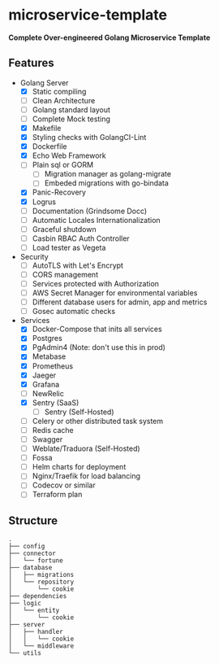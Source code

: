 # microservice-template
**Complete Over-engineered Golang Microservice Template**

## Features
- Golang Server
    - [x] Static compiling
    - [ ] Clean Architecture
    - [ ] Golang standard layout
    - [ ] Complete Mock testing
    - [x] Makefile
    - [x] Styling checks with GolangCI-Lint
    - [x] Dockerfile
    - [x] Echo Web Framework
    - [ ] Plain sql or GORM
        - [ ] Migration manager as golang-migrate
        - [ ] Embeded migrations with go-bindata
    - [x] Panic-Recovery
    - [x] Logrus
    - [ ] Documentation (Grindsome Docc)
    - [ ] Automatic Locales Internationalization
    - [ ] Graceful shutdown
    - [ ] Casbin RBAC Auth Controller
    - [ ] Load tester as Vegeta
- Security
    - [ ] AutoTLS with Let's Encrypt
    - [ ] CORS management
    - [ ] Services protected with Authorization
    - [ ] AWS Secret Manager for environmental variables
    - [ ] Different database users for admin, app and metrics
    - [ ] Gosec automatic checks
- Services
    - [x] Docker-Compose that inits all services
    - [x] Postgres
    - [x] PgAdmin4 (Note: don't use this in prod)
    - [x] Metabase
    - [x] Prometheus
    - [x] Jaeger
    - [x] Grafana
    - [ ] NewRelic
    - [x] Sentry (SaaS)
        - [ ] Sentry (Self-Hosted)
    - [ ] Celery or other distributed task system
    - [ ] Redis cache
    - [ ] Swagger
    - [ ] Weblate/Traduora (Self-Hosted)
    - [ ] Fossa
    - [ ] Helm charts for deployment
    - [ ] Nginx/Traefik for load balancing
    - [ ] Codecov or similar
    - [ ] Terraform plan

## Structure
```
.
├── config
├── connector
│   └── fortune
├── database
│   ├── migrations
│   └── repository
│       └── cookie
├── dependencies
├── logic
│   └── entity
│       └── cookie
├── server
│   ├── handler
│   │   └── cookie
│   └── middleware
└── utils
```

